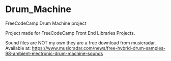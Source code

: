 # Drum_Machine
FreeCodeCamp Drum Machine project

Project made for FreeCodeCamp Front End Libraries Projects.

Sound files are NOT my own they are a free download from musicradar. Available at: https://www.musicradar.com/news/free-hybrid-drum-samples-98-ambient-electronic-drum-machine-sounds
